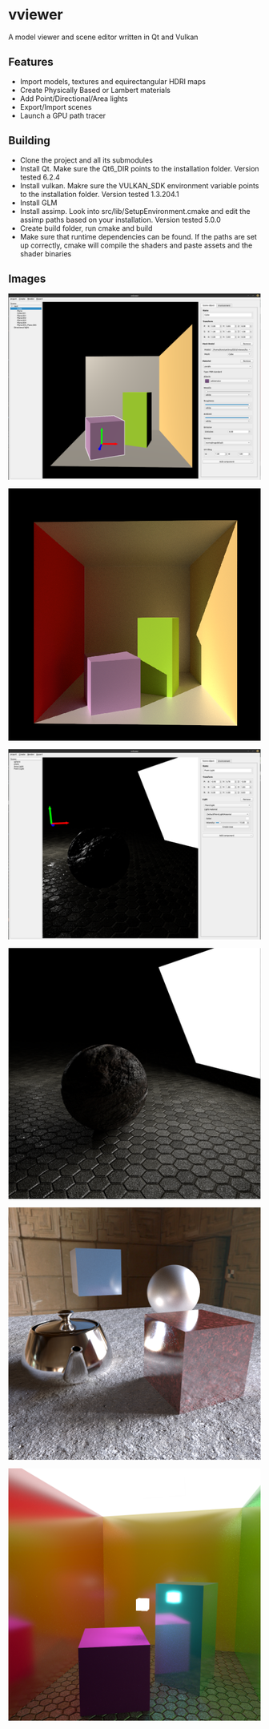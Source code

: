 # vviewer 
A model viewer and scene editor written in Qt and Vulkan

## Features
* Import models, textures and equirectangular HDRI maps
* Create Physically Based or Lambert materials
* Add Point/Directional/Area lights
* Export/Import scenes
* Launch a GPU path tracer

## Building
* Clone the project and all its submodules
* Install Qt. Make sure the Qt6_DIR points to the installation folder. Version tested 6.2.4
* Install vulkan. Makre sure the VULKAN_SDK environment variable points to the installation folder. Version tested 1.3.204.1
* Install GLM
* Install assimp. Look into src/lib/SetupEnvironment.cmake and edit the assimp paths based on your installation. Version tested 5.0.0
* Create build folder, run cmake and build
* Make sure that runtime dependencies can be found. If the paths are set up correctly, cmake will compile the shaders and paste assets and the shader binaries

## Images

![Alt text](images/1.png?raw=true)

![Alt text](images/2.png?raw=true)

![Alt text](images/3.png?raw=true)

![Alt text](images/4.png?raw=true)

![Alt text](images/5.png?raw=true)

![Alt text](images/6.png?raw=true)